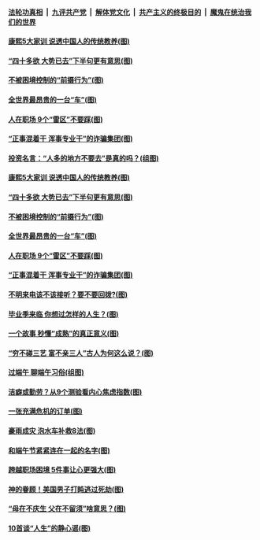 

####  [法轮功真相](../../../../basic/blob/master/README.md?t=06280731) &nbsp;|&nbsp; [九评共产党](../../../../9ping.md/blob/master/README.md?t=06280731) &nbsp;|&nbsp; [解体党文化](../../../../jtdwh.md/blob/master/README.md?t=06280731)  &nbsp;|&nbsp; [共产主义的终极目的](../../../../gczydzjmd.md/blob/master/README.md?t=06280731) &nbsp;|&nbsp; [魔鬼在统治我们的世界](../../../../mgztzwmdsj.md/blob/master/README.md?t=06280731) 

#### [康熙5大家训 说透中国人的传统教养(图)](../pages/p8/937696.md?t=06280731) 

#### [“四十多欲 大势已去”下半句更有意思(图)](../pages/p8/937811.md?t=06280731) 

#### [不被困境控制的“前摄行为”(图)](../pages/p8/937145.md?t=06280731) 

#### [全世界最昂贵的一台“车”(图)](../pages/p8/937477.md?t=06280731) 

#### [人在职场 9个“雷区”不要踩(图)](../pages/p8/937766.md?t=06280731) 

#### [“正事混着干 浑事专业干”的诈骗集团(图)](../pages/p8/937732.md?t=06280731) 

#### [投资名言：“人多的地方不要去”是真的吗？(组图)](../pages/p8/937855.md?t=06280731) 

#### [康熙5大家训 说透中国人的传统教养(图)](../pages/p8/937696.md?t=06280731) 

#### [“四十多欲 大势已去”下半句更有意思(图)](../pages/p8/937811.md?t=06280731) 

#### [不被困境控制的“前摄行为”(图)](../pages/p8/937145.md?t=06280731) 

#### [全世界最昂贵的一台“车”(图)](../pages/p8/937477.md?t=06280731) 

#### [人在职场 9个“雷区”不要踩(图)](../pages/p8/937766.md?t=06280731) 

#### [“正事混着干 浑事专业干”的诈骗集团(图)](../pages/p8/937732.md?t=06280731) 

#### [不明来电该不该接听？要不要回拨?(图)](../pages/p8/936929.md?t=06280731) 

#### [毕业季来临 你想过怎样的人生？(图)](../pages/p8/937661.md?t=06280731) 

#### [一个故事 秒懂“成熟”的真正意义(图)](../pages/p8/936405.md?t=06280731) 

#### [“穷不碰三艺 富不亲三人”古人为何这么说？(图)](../pages/p8/937602.md?t=06280731) 

#### [过端午 聊端午习俗(组图)](../pages/p8/937246.md?t=06280731) 

#### [洁癖或勤劳？从9个测验看内心焦虑指数(图)](../pages/p8/937558.md?t=06280731) 

#### [一张充满危机的订单(图)](../pages/p8/936981.md?t=06280731) 

#### [豪雨成灾 泡水车补救8法(图)](../pages/p8/937526.md?t=06280731) 

#### [和端午节紧紧连在一起的名字(图)](../pages/p8/937448.md?t=06280731) 

#### [跨越职场困境 5件事让心更强大(图)](../pages/p8/937375.md?t=06280731) 

#### [神的眷顾！美国男子打盹逃过死劫(图)](../pages/p8/936985.md?t=06280731) 

#### [“母在不庆生 父在不留须”啥意思？(图)](../pages/p8/937234.md?t=06280731) 

#### [10首谈“人生”的静心谣(图)](../pages/p8/936965.md?t=06280731) 

